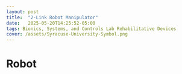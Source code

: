 ```yaml
---
layout: post
title:  "2-Link Robot Manipulator"
date:   2025-05-20T14:25:52-05:00
tags: Bionics, Systems, and Controls Lab Rehabilitative Devices
cover: /assets/Syracuse-University-Symbol.png
---
```


# Robot
